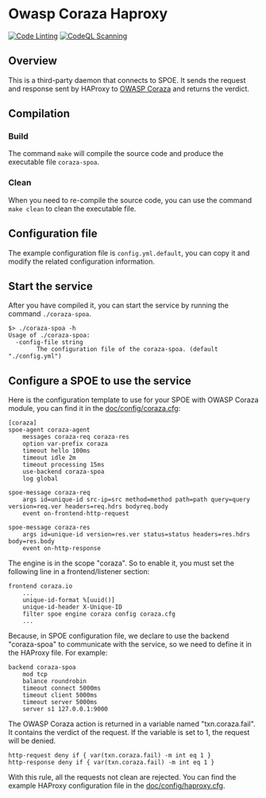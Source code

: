 # Owasp Coraza Haproxy
[![Code Linting](https://github.com/corazawaf/coraza-spoa/actions/workflows/lint.yaml/badge.svg)](https://github.com/corazawaf/coraza-spoa/actions/workflows/lint.yaml)
[![CodeQL Scanning](https://github.com/corazawaf/coraza-spoa/actions/workflows/codeql.yaml/badge.svg)](https://github.com/corazawaf/coraza-spoa/actions/workflows/codeql.yaml)

## Overview
This is a third-party daemon that connects to SPOE. It sends the request and response sent by HAProxy to [OWASP Coraza](https://github.com/corazawaf/coraza) and returns the verdict.

## Compilation
### Build
The command `make` will compile the source code and produce the executable file `coraza-spoa`.

### Clean
When you need to re-compile the source code, you can use the command `make clean` to clean the executable file.

## Configuration file
The example configuration file is `config.yml.default`, you can copy it and modify the related configuration information.

## Start the service
After you have compiled it, you can start the service by running the command `./coraza-spoa`.
```shell
$> ./coraza-spoa -h
Usage of ./coraza-spoa:
  -config-file string
        The configuration file of the coraza-spoa. (default "./config.yml")
```

## Configure a SPOE to use the service
Here is the configuration template to use for your SPOE with OWASP Coraza module, you can find it in the [doc/config/coraza.cfg](https://github.com/corazawaf/coraza-spoa/blob/main/doc/config/coraza.cfg):
```editorconfig
[coraza]
spoe-agent coraza-agent
    messages coraza-req coraza-res
    option var-prefix coraza
    timeout hello 100ms
    timeout idle 2m
    timeout processing 15ms
    use-backend coraza-spoa
    log global

spoe-message coraza-req
    args id=unique-id src-ip=src method=method path=path query=query version=req.ver headers=req.hdrs bodyreq.body
    event on-frontend-http-request

spoe-message coraza-res
    args id=unique-id version=res.ver status=status headers=res.hdrs body=res.body
    event on-http-response
```

The engine is in the scope "coraza". So to enable it, you must set the following line in a frontend/listener section:
``` editorconfig
frontend coraza.io
    ...
    unique-id-format %[uuid()]
    unique-id-header X-Unique-ID
    filter spoe engine coraza config coraza.cfg
    ...
```

Because, in SPOE configuration file, we declare to use the backend "coraza-spoa" to communicate with the service, so we need to define it in the HAProxy file. For example:
```editorconfig
backend coraza-spoa
    mod tcp
    balance roundrobin
    timeout connect 5000ms
    timeout client 5000ms
    timeout server 5000ms
    server s1 127.0.0.1:9000
```

The OWASP Coraza action is returned in a variable named "txn.coraza.fail". It contains the verdict of the request. If the variable is set to 1, the request will be denied.
```editorconfig
http-request deny if { var(txn.coraza.fail) -m int eq 1 }
http-response deny if { var(txn.coraza.fail) -m int eq 1 }
```
With this rule, all the requests not clean are rejected. You can find the example HAProxy configuration file in the [doc/config/haproxy.cfg](https://github.com/corazawaf/coraza-spoa/blob/main/doc/config/haproxy.cfg).

